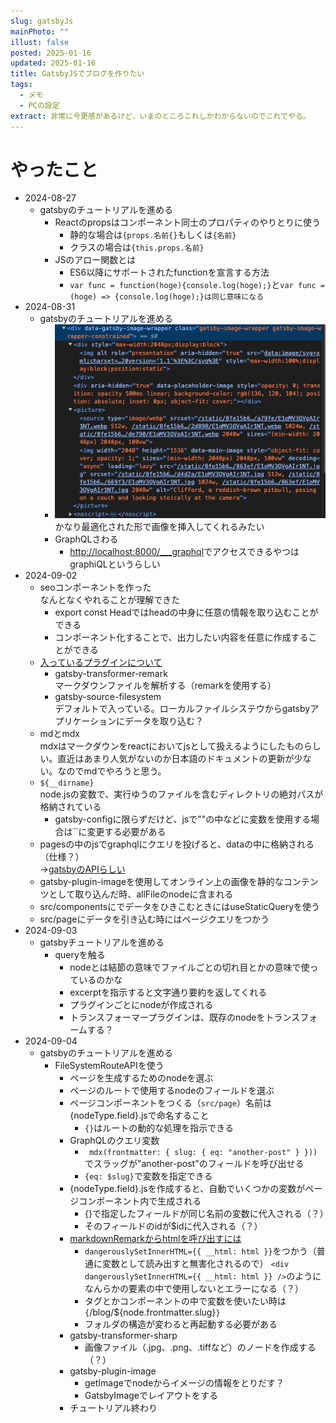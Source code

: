 ```yaml
---
slug: gatsbyJs
mainPhoto: ""
illust: false
posted: 2025-01-16
updated: 2025-01-16
title: GatsbyJSでブログを作りたい
tags:
  - メモ
  - PCの設定
extract: 非常に今更感があるけど、いまのところこれしかわからないのでこれでやる。
---
```


# やったこと

- 2024-08-27
  - gatsbyのチュートリアルを進める
    - Reactのpropsはコンポーネント同士のプロパティのやりとりに使う
      - 静的な場合は`{props.名前{}`もしくは`{名前}`
      - クラスの場合は`{this.props.名前}`
    - JSのアロー関数とは
        - ES6以降にサポートされたfunctionを宣言する方法
        - `var func = function(hoge){console.log(hoge);}`と`var func =(hoge) => {console.log(hoge);}は同じ意味になる`
- 2024-08-31
  - gatsbyのチュートリアルを進める
    - ![gatsby-plugin-imageが生成するタグ](../../images/memo/memo-mac/01.png)  
    かなり最適化された形で画像を挿入してくれるみたい
    - GraphQLさわる
      - [http://localhost:8000/___graphql](http://localhost:8000/___graphql)でアクセスできるやつはgraphiQLというらしい
- 2024-09-02
  - seoコンポーネントを作った  
    なんとなくやれることが理解できた
    - export const Headではheadの中身に任意の情報を取り込むことができる
    - コンポーネント化することで、出力したい内容を任意に作成することができる
  - [入っているプラグインについて](https://px-wing.hatenablog.com/entry/2021/01/19/065523)
    - gatsby-transformer-remark  
      マークダウンファイルを解析する（remarkを使用する）
    - gatsby-source-filesystem  
      デフォルトで入っている。ローカルファイルシステウからgatsbyアプリケーションにデータを取り込む？
  - mdとmdx  
    mdxはマークダウンをreactにおいてjsとして扱えるようにしたものらしい。直近はあまり人気がないのか日本語のドキュメントの更新が少ない。なのでmdでやろうと思う。
  - `${__dirname}`  
    node.jsの変数で、実行ゆうのファイルを含むディレクトリの絶対パスが格納されている
    - gatsby-configに限らずだけど、jsで""の中などに変数を使用する場合は``に変更する必要がある
  - pagesの中のjsでgraphqlにクエリを投げると、dataの中に格納される（仕様？）  
    →[gatsbyのAPIらしい](https://www.gatsbyjs.com/docs/reference/built-in-components/gatsby-head/)
  - gatsby-plugin-imageを使用してオンライン上の画像を静的なコンテンツとして取り込んだ時、allFileのnodeに含まれる
  - src/componentsにでデータをひきこむときにはuseStaticQueryを使う
  - src/pageにデータを引き込む時にはページクエリをつかう
- 2024-09-03
  - gatsbyチュートリアルを進める
    - queryを触る
      - nodeとは結節の意味でファイルごとの切れ目とかの意味で使っているのかな
      - excerptを指示すると文字通り要約を返してくれる
      - プラグインごとにnodeが作成される
      - トランスフォーマープラグインは、既存のnodeをトランスフォームする？
- 2024-09-04
  - gatsbyのチュートリアルを進める
    - FileSystemRouteAPIを使う
      - ページを生成するためのnodeを選ぶ
      - ページのルートで使用するnodeのフィールドを選ぶ
      - ページコンポーネントをつくる（`src/page`）名前は{nodeType.field}.jsで命名すること
        -  `{}`はルートの動的な処理を指示できる
      - GraphQLのクエリ変数
        - ` mdx(frontmatter: { slug: { eq: "another-post" } }))`でスラッグが"another-post"のフィールドを呼び出せる
        - `{eq: $slug}`で変数を指定できる
      - {nodeType.field}.jsを作成すると、自動でいくつかの変数がページコンポーネント内で生成される
        - {}で指定したフィールドが同じ名前の変数に代入される（？）
        - そのフィールドのidが$idに代入される（？）
      - [markdownRemarkからhtmlを呼び出すには](https://zenn.dev/yuukis234/articles/1aa7b196b27b58)  
        - `dangerouslySetInnerHTML={{ __html: html }}`をつかう（普通に変数として読み出すと無害化されるので）
          `<div dangerouslySetInnerHTML={{ __html: html }} />`のようになんらかの要素の中で使用しないとエラーになる（？）
        - タグとかコンポーネントの中で変数を使いたい時は`{`/blog/${node.frontmatter.slug}`}`
        - フォルダの構造が変わると再起動する必要がある
      - gatsby-transformer-sharp 
        - 画像ファイル（.jpg、.png、.tiffなど）のノードを作成する（？）
      - gatsby-plugin-image
        - getImageでnodeからイメージの情報をとりだす？
        - GatsbyImageでレイアウトをする
      - チュートリアル終わり
